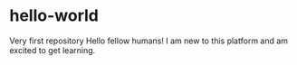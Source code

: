 # hello-world
Very first repository 
Hello fellow humans!
I am new to this platform and am excited to get learning.
